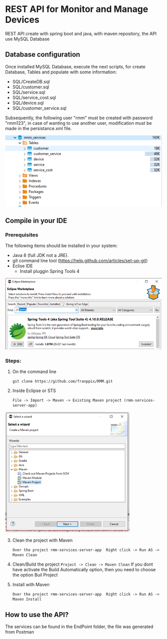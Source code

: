 # REST API for Monitor and Manage Devices 

REST API create with spring boot and java, with maven repository, the API use MySQL Database


## Database configuration

Once installed MySQL Database, execute the next scripts, for create Database, Tables and populate with some information:
 * SQL/CreateDB.sql
 * SQL/customer.sql
 * SQL/service.sql
 * SQL/service_cost.sql
 * SQL/device.sql
 * SQL/customer_service.sql

Subsequently, the following user "rmm" must be created with password "rmm123", in case of wanting to use another user, modification must be made in the persistance.xml file.


<img width="800" alt="DB-RMM" src="https://github.com/franppix/RMM/blob/master/installImg/DB.PNG">


## Compile in your IDE

### Prerequisites
The following items should be installed in your system:
* Java 8 (full JDK not a JRE).
* git command line tool (https://help.github.com/articles/set-up-git)
* Eclise IDE 
  * Install pluggin Spring Tools 4
<img width="800" alt="ES-RMM" src="https://github.com/franppix/RMM/blob/master/installImg/SpringOnEclipse.PNG">


### Steps:

1) On the command line
    ```
    git clone https://github.com/franppix/RMM.git
    ```
2) Inside Eclipse or STS
    ```
    File -> Import -> Maven -> Existing Maven project (rmm-services-server-app)
    ```

<img width="400" alt="ES-RMM" src="https://github.com/franppix/RMM/blob/master/installImg/ImportMavenPrj.PNG">


3) Clean the project with Maven
    ```
    Over the project rmm-services-server-app  Right click -> Run AS -> Maven Clean
    ```
    
5)   Clean/Build the project
    ```
   Project -> Clean -> Maven Clean
    ```
    If you dont have activate the Build Automatically option, then you need to choose the option Buil Project

5)   Install with Maven
     ```
     Over the project rmm-services-server-app  Right click -> Run AS -> Maven Install
     ```


## How to use the API?

The services can be found in the EndPoint folder, the file was generated from Postman



